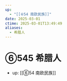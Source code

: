 ```yaml
---
up:
  - "[[⑥54 南欧民族]]"
date: 2025-03-01
ctime: 2025-03-01T13:49:49
aliases:
  - 希腊人
---
```


# ⑥545 希腊人

- up: [[⑥54 南欧民族]]
